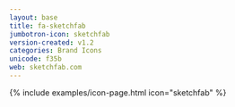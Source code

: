 ```yaml
---
layout: base
title: fa-sketchfab
jumbotron-icon: sketchfab
version-created: v1.2
categories: Brand Icons
unicode: f35b
web: sketchfab.com
---
```


{% include examples/icon-page.html icon="sketchfab" %}
